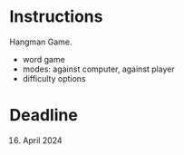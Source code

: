 # Instructions

Hangman Game.

- word game
- modes: against computer, against player
- difficulty options

# Deadline

16. April 2024
